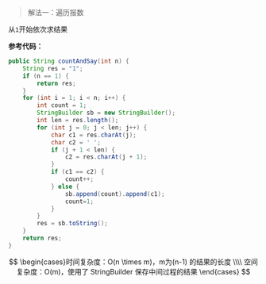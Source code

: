 > 解法一：遍历报数

从`1`开始依次求结果

**参考代码：**

```java
public String countAndSay(int n) {
    String res = "1";
    if (n == 1) {
        return res;
    }
    for (int i = 1; i < n; i++) {
        int count = 1;
        StringBuilder sb = new StringBuilder();
        int len = res.length();
        for (int j = 0; j < len; j++) {
            char c1 = res.charAt(j);
            char c2 = ' ';
            if (j + 1 < len) {
                c2 = res.charAt(j + 1);
            }
            if (c1 == c2) {
                count++;
            } else {
                sb.append(count).append(c1);
                count=1;
            }
        }
        res = sb.toString();
    }
    return res;
}
```

$$
\begin{cases}时间复杂度：O(n \times m)，m为(n-1) 的结果的长度  \\\\ 空间复杂度：O(m)，使用了 StringBuilder 保存中间过程的结果 \end{cases}
$$

